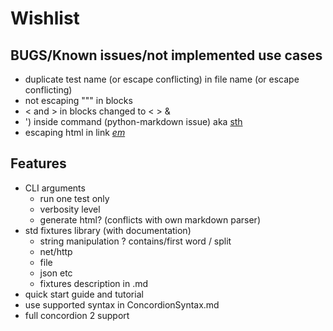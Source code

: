 # Wishlist

## BUGS/Known issues/not implemented use cases

- duplicate test name (or escape conflicting) in file name (or escape conflicting)
- not escaping """ in blocks
- < and > in blocks changed to &lt; &gt; &amp;
- ') inside command (python-markdown issue) aka [sth](- "prepare_dir('dir')")
- escaping html in link [*em*](- "sth(#TEXT)")

## Features

- CLI arguments
  - run one test only
  - verbosity level
  - generate html? (conflicts with own markdown parser)
- std fixtures library (with documentation)
  - string manipulation ? contains/first word / split
  - net/http
  - file
  - json etc
  - fixtures description in .md
- quick start guide and tutorial
- use supported syntax in ConcordionSyntax.md
- full concordion 2 support
